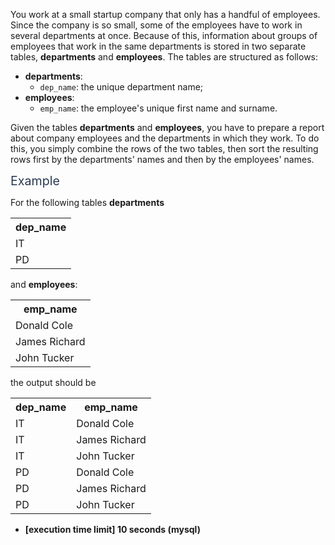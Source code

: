 <p>You work at a small startup company that only has a handful of employees. Since the company is so small, some of the employees have to work in several departments at once. Because of this, information about groups of employees that work in the same departments is stored in two separate tables, <strong>departments</strong> and <strong>employees</strong>. The tables are structured as follows:</p>
<ul>
<li><strong>departments</strong>:
<ul>
<li><code>dep_name</code>: the unique department name;</li>
</ul>
</li>
<li><strong>employees</strong>:
<ul>
<li><code>emp_name</code>: the employee's unique first name and surname.</li>
</ul>
</li>
</ul>
<p>Given the tables <strong>departments</strong> and <strong>employees</strong>, you have to prepare a report about company employees and the departments in which they work. To do this, you simply combine the rows of the two tables, then sort the resulting rows first by the departments' names and then by the employees' names.</p>
<p><span class="markdown--header" style="color:#2b3b52;font-size:1.4em">Example</span></p>
<p>For the following tables <strong>departments</strong></p>
<table>
  <tr>
    <th>dep_name</th>
  </tr>
  <tr>
    <td>IT</td>
  </tr>
  <tr>
    <td>PD</td>
  </tr>
</table>
<p>and <strong>employees</strong>:</p>
<table>
<tr>
<th>emp_name</th>
</tr>
<tr>
<td>Donald Cole</td>
</tr>
<tr>
<td>James Richard</td>
</tr>
<tr>
<td>John Tucker</td>
</tr>
</table>
<p>the output should be</p>
<table>
<tr>
<th>dep_name</th>
<th>emp_name</th>
</tr>
<tr>
<td>IT</td>
<td>Donald Cole</td>
</tr>
<tr>
<td>IT</td>
<td>James Richard</td>
</tr>
<tr>
<td>IT</td>
<td>John Tucker</td>
</tr>
<tr>
<td>PD</td>
<td>Donald Cole</td>
</tr>
<tr>
<td>PD</td>
<td>James Richard</td>
</tr>
<tr>
<td>PD</td>
<td>John Tucker</td>
</tr>
</table>
<ul>
<li><strong>[execution time limit] 10 seconds (mysql)</strong></li>
</ul>
